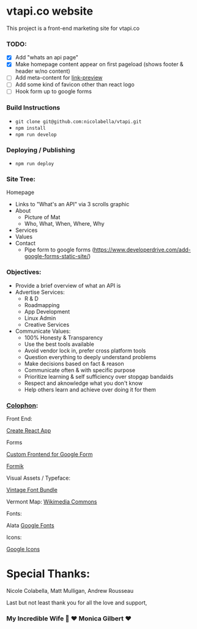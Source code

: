 # vtapi.co website

This project is a front-end marketing site for vtapi.co

### TODO:
- [x] Add "whats an api page"
- [x] Make homepage content appear on first pageload (shows footer & header w/no content)
- [ ] Add meta-content for [link-preview](https://andrejgajdos.com/how-to-create-a-link-preview/)
- [ ] Add some kind of favicon other than react logo
- [ ] Hook form up to google forms

### Build Instructions

 * `git clone git@github.com:nicolabella/vtapi.git`
 * `npm install`
 * `npm run develop`

### Deploying / Publishing
 * `npm run deploy`

### Site Tree:

Homepage
  - Links to "What's an API" via 3 scrolls graphic
  - About
    - Picture of Mat
    - Who, What, When, Where, Why
  - Services
  - Values
  - Contact
    - Pipe form to google forms (https://www.developerdrive.com/add-google-forms-static-site/)

### Objectives:
 - Provide a brief overview of what an API is
 - Advertise Services:
   - R & D
   - Roadmapping
   - App Development
   - Linux Admin
   - Creative Services
 - Communicate Values:
   - 100% Honesty & Transparency
   - Use the best tools available
   - Avoid vendor lock in, prefer cross platform tools
   - Question everything to deeply understand problems
   - Make decisions based on fact & reason
   - Communicate often & with specific purpose
   - Prioritize learning & self sufficiency over stopgap bandaids
   - Respect and aknowledge what you don't know
   - Help others learn and achieve over doing it for them

### [Colophon](https://en.wikipedia.org/wiki/Colophon_(publishing)):

Front End:

[Create React App](https://github.com/facebook/create-react-app)

Forms

[Custom Frontend for Google Form](https://dev.to/utkarshdhiman48/custom-frontend-for-google-form-456l)

[Formik](https://formik.org/docs/overview)

Visual Assets / Typeface:

[Vintage Font Bundle](https://www.heritagetype.com/products/vintage-font-bundle?_pos=2&_sid=f8860d6bb&_ss=r)

Vermont Map:
[Wikimedia Commons](https://commons.wikimedia.org/wiki/File:USA_Vermont_location_map.svg)

Fonts:

Alata [Google Fonts](https://fonts.google.com/specimen/Alata)

Icons:

[Google Icons](https://fonts.google.com/icons)

# Special Thanks:

Nicole Colabella, Matt Mulligan, Andrew Rousseau

Last but not least thank you for all the love and support,

### My Incredible Wife 💍 ❤️ Monica Gilbert ❤️
